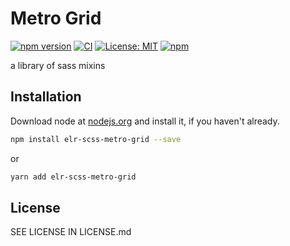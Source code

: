 # Metro Grid

[![npm version](http://img.shields.io/npm/v/elr-scss-metro-grid.svg)](https://www.npmjs.org/package/elr-scss-metro-grid)
[![CI](https://github.com/Beth3346/elr-scss-metro-grid/actions/workflows/node.js.yml/badge.svg)](https://github.com/Beth3346/elr-scss-metro-grid/actions/workflows/node.js.yml)
[![License: MIT](https://img.shields.io/badge/License-MIT-yellow.svg)](https://opensource.org/licenses/MIT)
[![npm](https://img.shields.io/npm/dm/elr-scss-metro-grid.svg?style=flat)](https://npmjs.com/package/elr-scss-metro-grid)

a library of sass mixins

## Installation

Download node at [nodejs.org](http://nodejs.org) and install it, if you haven't already.

```sh
npm install elr-scss-metro-grid --save
```

or

```sh
yarn add elr-scss-metro-grid
```

## License

SEE LICENSE IN LICENSE.md
